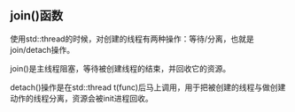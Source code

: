 
## join()函数

使用std::thread的时候，对创建的线程有两种操作：等待/分离，也就是join/detach操作。

join()是主线程阻塞，等待被创建线程的结束，并回收它的资源。

detach()操作是在std::thread t(func)后马上调用，用于把被创建的线程与做创建动作的线程分离，资源会被init进程回收。